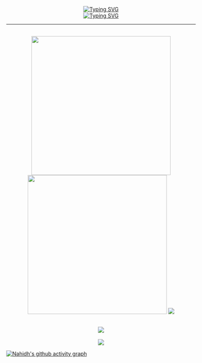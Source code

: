 <center>
  <p align="center">
<a href="https://git.io/typing-svg"><img src="https://readme-typing-svg.demolab.com?font=Fira+Code&pause=1000&color=3566E6&width=435&lines=%F0%9F%91%8B+Hey+there!+I'm+Nahidh!" alt="Typing SVG" />
  <br>
<a href="https://git.io/typing-svg"><img src="https://readme-typing-svg.demolab.com?font=Fira+Code&pause=1000&color=3566E6&width=435&lines=%F0%9F%91%8B+Constantly+learning+and+exploring+new+tech.;%F0%9F%92%BB+Let's+connect;%F0%9F%93%AB+Reach+out+to+me+for+tech-related-stuff!" alt="Typing SVG" />
  </center>
  <hr>
</a>
</p>
<br>

<div align="center">
  <img width="370px" src="https://github-readme-stats.vercel.app/api?username=Nahidh96&custom_title=Nahidh's+Github+Stats&show_icons=true&hide_border=true&count_private=true&bg_color=00000000&title_color=58a6fe&text_color=878787&icon_color=58a6fe&cache_seconds=1800" />
  <img width="370px" src="https://github-readme-streak-stats.herokuapp.com/?user=Nahidh96&background=00000000&hide_border=true&stroke=878787&ring=4c8ed9&fire=4c8ed9&currStreakNum=878787&sideNums=878787&currStreakLabel=878787&sideLabels=878787&dates=878787" />
  <img src="https://github-profile-trophy.vercel.app/?username=Nahidh96&theme=onedark&no-frame=true&no-bg=true" />
</div>
<br>
<p align="center">
  <a href="https://skillicons.dev">
    <img src="https://skillicons.dev/icons?i=php,react,angular,flutter,materialui,css,sass,tailwind,javascript,nodejs,typescript,python,mysql,mongodb,firebase,docker,kubernetes,azure,aws,cloudflare,netlify,heroku,postman,appwrite,atom,git,java,c#" />
  </a>
  <br><br>
  <a href="https://skillicons.dev">
    <img src="https://skillicons.dev/icons?i=github,githubactions,git,stackoverflow,devto,bots,vscode,idea,figma" />
  </a>
</p>


[![Nahidh's github activity graph](https://github-readme-activity-graph.vercel.app/graph?username=Nahidh96&bg_color=0d1117&color=878787&line=4c8ed9&point=878787&area=true&hide_border=true)](https://github.com/Nahidh96/github-readme-activity-graph)
